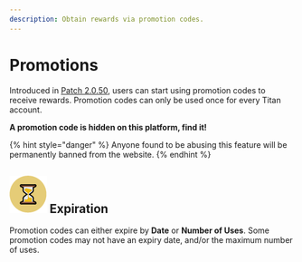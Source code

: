 ```yaml
---
description: Obtain rewards via promotion codes.
---
```


# Promotions

Introduced in [Patch 2.0.50](https://steamcommunity.com/groups/titantf/discussions/11/1739968490569738631/), users can start using promotion codes to receive rewards. Promotion codes can only be used once for every Titan account.

**A promotion code is hidden on this platform, find it!**

{% hint style="danger" %}
Anyone found to be abusing this feature will be permanently banned from the website.
{% endhint %}

## ![](../../.gitbook/assets/hourglass.png) Expiration

Promotion codes can either expire by **Date** or **Number of Uses**. Some promotion codes may not have an expiry date, and/or the maximum number of uses.


